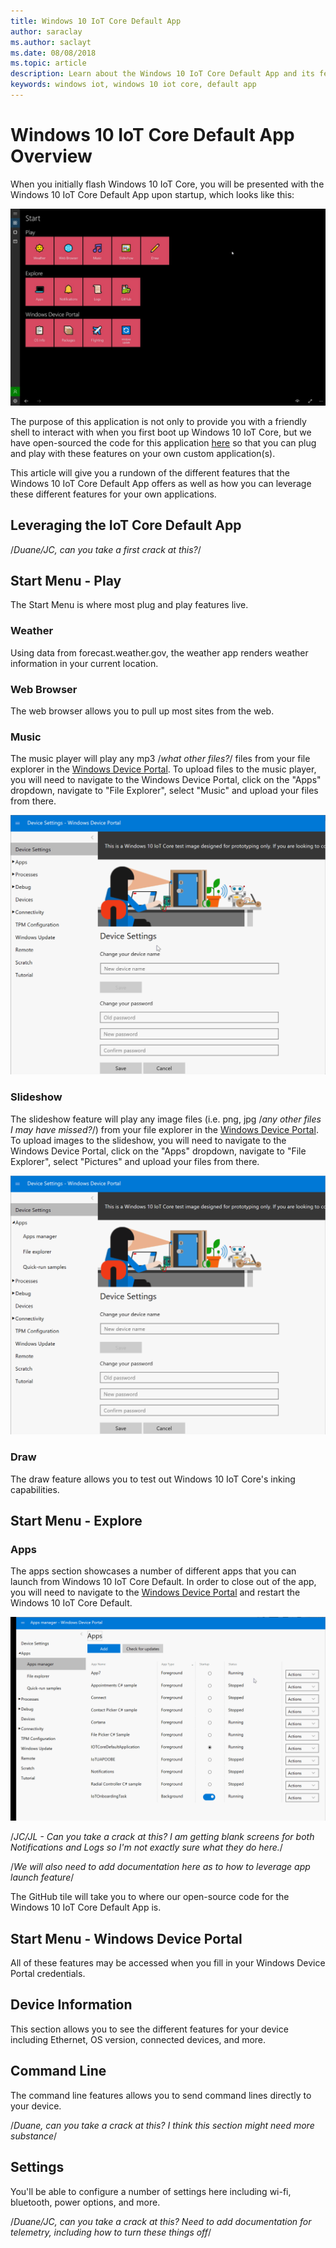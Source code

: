 ```yaml
---
title: Windows 10 IoT Core Default App
author: saraclay
ms.author: saclayt
ms.date: 08/08/2018
ms.topic: article
description: Learn about the Windows 10 IoT Core Default App and its features.
keywords: windows iot, windows 10 iot core, default app
---
```


# Windows 10 IoT Core Default App Overview

When you initially flash Windows 10 IoT Core, you will be presented with the Windows 10 IoT Core Default App upon startup, which looks like this:

![Screenshot of the IoT Core Default App](../media/IoTCoreDefaultApp/StartPage-Screenshot.jpg)

The purpose of this application is not only to provide you with a friendly shell to interact with when you first boot up Windows 10 IoT Core, but we have open-sourced the code for this application [here](http://github.com/Microsoft/Windows-iotcore-samples/tree/develop/Samples/IoTCoreDefaultApp/CS) so that you can plug and play with these features on your own custom application(s).

This article will give you a rundown of the different features that the Windows 10 IoT Core Default App offers as well as how you can leverage these different features for your own applications.

## Leveraging the IoT Core Default App 

/*Duane/JC, can you take a first crack at this?*/

## Start Menu - Play

The Start Menu is where most plug and play features live.

### Weather
Using data from forecast.weather.gov, the weather app renders weather information in your current location.

### Web Browser
The web browser allows you to pull up most sites from the web.

### Music
The music player will play any mp3 /*what other files?*/ files from your file explorer in the [Windows Device Portal](../manage-your-device/DevicePortal.md).  To upload files to the music player, you will need to navigate to the Windows Device Portal, click on the "Apps" dropdown, navigate to "File Explorer", select "Music" and upload your files from there.

![How to upload music files](../media/IoTCoreDefaultApp/music.gif)

### Slideshow
The slideshow feature will play any image files (i.e. png, jpg /*any other files I may have missed?*/) from your file explorer in the [Windows Device Portal](../manage-your-device/DevicePortal.md). To upload images to the slideshow, you will need to navigate to the Windows Device Portal, click on the "Apps" dropdown, navigate to "File Explorer", select "Pictures" and upload your files from there.

![How to upload music files](../media/IoTCoreDefaultApp/slideshow.gif)

### Draw
The draw feature allows you to test out Windows 10 IoT Core's inking capabilities.

## Start Menu - Explore 

### Apps 
The apps section showcases a number of different apps that you can launch from Windows 10 IoT Core Default. In order to close out of the app, you will need to navigate to the [Windows Device Portal](../manage-your-device/DevicePortal.md) and restart the Windows 10 IoT Core Default.

![How to upload music files](../media/IoTCoreDefaultApp/restart.gif)

/*JC/JL - Can you take a crack at this? I am getting blank screens for both Notifications and Logs so I'm not exactly sure what they do here.*/

/*We will also need to add documentation here as to how to leverage app launch feature*/

The GitHub tile will take you to where our open-source code for the Windows 10 IoT Core Default App is.

## Start Menu - Windows Device Portal

All of these features may be accessed when you fill in your Windows Device Portal credentials.

## Device Information

This section allows you to see the different features for your device including Ethernet, OS version, connected devices, and more.

## Command Line

The command line features allows you to send command lines directly to your device.

/*Duane, can you take a crack at this? I think this section might need more substance*/

## Settings
You'll be able to configure a number of settings here including wi-fi, bluetooth, power options, and more. 

/*Duane/JC, can you take a crack at this? Need to add documentation for telemetry, including how to turn these things off*/
